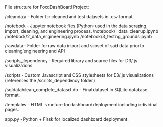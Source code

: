 File structure for FoodDashBoard Project:

/cleandata - Folder for cleaned and test datasets in .csv format.

/notebook - Jupyter notebook files (Python) used in the data scraping, import, cleaning, and engineering process.
	/notebook/1_data_cleanup.ipynb
	/notebook/2_data_engineering.ipynb
	/notebook/3_testing_grounds.ipynb

/rawdata - Folder for raw data import and subset of said data prior to cleaning/engineering and API

/scripts_dependency - Required library and source files for D3/.js visualizations.

/scripts - Custom Javascript and CSS stylesheets for D3/.js visualizations (references the /scripts_dependency folder.)

/sqldata/clean_complete_dataset.db - Final dataset in SQLite database format.

/templates - HTML structure for dashboard deployment including individual pages. 

app.py - Python + Flask for localized dashboard deployment. 